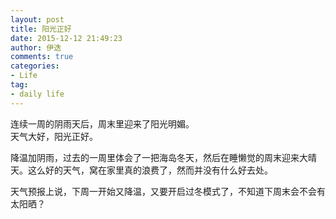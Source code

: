 ```yaml
---
layout: post
title: 阳光正好
date: 2015-12-12 21:49:23
author: 伊迭
comments: true
categories: 
- Life
tag:
- daily life
---
```


连续一周的阴雨天后，周末里迎来了阳光明媚。  
天气大好，阳光正好。

降温加阴雨，过去的一周里体会了一把海岛冬天，然后在睡懒觉的周末迎来大晴天。这么好的天气，窝在家里真的浪费了，然而并没有什么好去处。

天气预报上说，下周一开始又降温，又要开启过冬模式了，不知道下周末会不会有太阳晒？